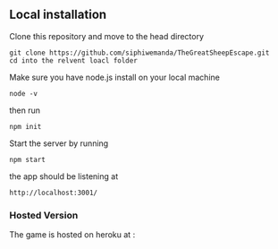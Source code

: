 ## Local installation

Clone this repository and move to the head directory
```
git clone https://github.com/siphiwemanda/TheGreatSheepEscape.git
cd into the relvent loacl folder 
```

Make sure you have node.js install on your local machine 

```
node -v
```
then run 

```
npm init
```
Start the server by running 
```
npm start 
```

the app should be listening at 

```
http://localhost:3001/
```


### Hosted Version 

The game is hosted on heroku at : 